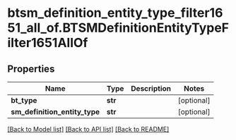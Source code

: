 # btsm_definition_entity_type_filter1651_all_of.BTSMDefinitionEntityTypeFilter1651AllOf

## Properties
Name | Type | Description | Notes
------------ | ------------- | ------------- | -------------
**bt_type** | **str** |  | [optional] 
**sm_definition_entity_type** | **str** |  | [optional] 

[[Back to Model list]](../README.md#documentation-for-models) [[Back to API list]](../README.md#documentation-for-api-endpoints) [[Back to README]](../README.md)



